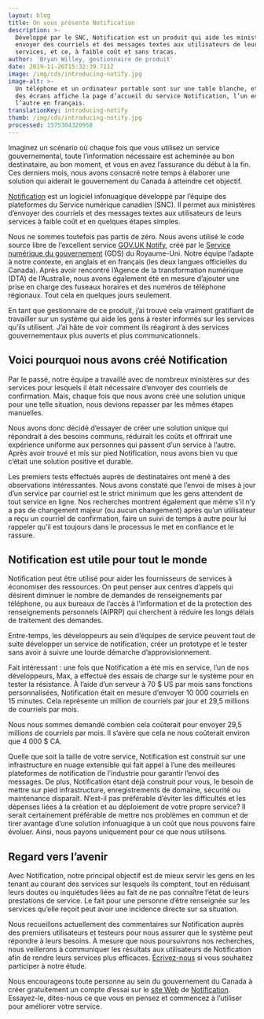 ```yaml
---
layout: blog
title: On vous présente Notification
description: >-
  Développé par le SNC, Notification est un produit qui aide les ministères à
  envoyer des courriels et des messages textes aux utilisateurs de leurs
  services, et ce, à faible coût et sans tracas.
author: 'Bryan Willey, gestionnaire de produit'
date: 2019-11-26T15:32:39.711Z
image: /img/cds/introducing-notify.jpg
image-alt: >-
  Un téléphone et un ordinateur portable sont sur une table blanche, et chacun
  des écrans affiche la page d’accueil du service Notification, l’un en anglais,
  l’autre en français. 
translationKey: introducing-notify
thumb: /img/cds/introducing-notify.jpg
processed: 1575304320958
---
```

Imaginez un scénario où chaque fois que vous utilisez un service gouvernemental, toute l’information nécessaire est acheminée au bon destinataire, au bon moment, et vous en avez l’assurance du début à la fin. Ces derniers mois, nous avons consacré notre temps à élaborer une solution qui aiderait le gouvernement du Canada à atteindre cet objectif.

[Notification](https://notification.alpha.canada.ca/) est un logiciel infonuagique développé par l’équipe des plateformes du Service numérique canadien (SNC). Il permet aux ministères d’envoyer des courriels et des messages textes aux utilisateurs de leurs services à faible coût et en quelques étapes simples.

Nous ne sommes toutefois pas partis de zéro. Nous avons utilisé le code source libre de l’excellent service [GOV.UK Notify](https://www.notifications.service.gov.uk/), créé par le [Service numérique du gouvernement](https://gds.blog.gov.uk) (GDS) du Royaume-Uni. Notre équipe l’adapte à notre contexte, en anglais et en français (les deux langues officielles du Canada). Après avoir rencontré l’Agence de la transformation numérique (DTA) de l’Australie, nous avons également été en mesure d’ajouter une prise en charge des fuseaux horaires et des numéros de téléphone régionaux. Tout cela en quelques jours seulement.

En tant que gestionnaire de ce produit, j’ai trouvé cela vraiment gratifiant de travailler sur un système qui aide les gens à rester informés sur les services qu’ils utilisent. J’ai hâte de voir comment ils réagiront à des services gouvernementaux plus ouverts et plus communicationnels.

## Voici pourquoi nous avons créé Notification

Par le passé, notre équipe a travaillé avec de nombreux ministères sur des services pour lesquels il était nécessaire d’envoyer des courriels de confirmation. Mais, chaque fois que nous avons créé une solution unique pour une telle situation, nous devions repasser par les mêmes étapes manuelles.

Nous avons donc décidé d’essayer de créer une solution unique qui répondrait à des besoins communs, réduirait les coûts et offrirait une expérience uniforme aux personnes qui passent d’un service à l’autre. Après avoir trouvé et mis sur pied Notification, nous avons bien vu que c’était une solution positive et durable.

Les premiers tests effectués auprès de destinataires ont mené à des observations intéressantes. Nous avons constaté que l’envoi de mises à jour d’un service par courriel est le strict minimum que les gens attendent de tout service en ligne. Nos recherches montrent également que même s’il n’y a pas de changement majeur (ou aucun changement) après qu’un utilisateur a reçu un courriel de confirmation, faire un suivi de temps à autre pour lui rappeler qu’il est toujours dans le processus le met en confiance et le rassure.

## Notification est utile pour tout le monde

Notification peut être utilisé pour aider les fournisseurs de services à économiser des ressources. On peut penser aux centres d’appels qui désirent diminuer le nombre de demandes de renseignements par téléphone, ou aux bureaux de l’accès à l’information et de la protection des renseignements personnels (AIPRP) qui cherchent à réduire les longs délais de traitement des demandes.

Entre-temps, les développeurs au sein d’équipes de service peuvent tout de suite développer un service de notification, créer un prototype et le tester sans avoir à suivre une lourde démarche d’approvisionnement.

Fait intéressant : une fois que Notification a été mis en service, l’un de nos développeurs, Max, a effectué des essais de charge sur le système pour en tester la résistance. À l’aide d’un serveur à 70 $ US par mois sans fonctions personnalisées, Notification était en mesure d’envoyer 10 000 courriels en 15 minutes. Cela représente un million de courriels par jour et 29,5 millions de courriels par mois.

Nous nous sommes demandé combien cela coûterait pour envoyer 29,5 millions de courriels par mois. Il s’avère que cela ne nous coûterait environ que 4 000 $ CA.

Quelle que soit la taille de votre service, Notification est construit sur une infrastructure en nuage extensible qui fait appel à l’une des meilleures plateformes de notification de l’industrie pour garantir l’envoi des messages. De plus, Notification étant déjà construit pour vous, le besoin de mettre sur pied infrastructure, enregistrements de domaine, sécurité ou maintenance disparaît. N’est-il pas préférable d’éviter les difficultés et les dépenses liées à la création et au déploiement de votre propre service? Il serait certainement préférable de mettre nos problèmes en commun et de tirer avantage d’une solution infonuagique à un coût que nous pouvons faire évoluer. Ainsi, nous payons uniquement pour ce que nous utilisons.

## Regard vers l’avenir

Avec Notification, notre principal objectif est de mieux servir les gens en les tenant au courant des services sur lesquels ils comptent, tout en réduisant leurs doutes ou inquiétudes liées au fait de ne pas connaître l’état de leurs prestations de service. Le fait pour une personne d’être renseignée sur les services qu’elle reçoit peut avoir une incidence directe sur sa situation.

Nous recueillons actuellement des commentaires sur Notification auprès des premiers utilisateurs et testeurs pour nous assurer que le système peut répondre à leurs besoins. À mesure que nous poursuivrons nos recherches, nous veillerons à communiquer les résultats aux utilisateurs de Notification afin de rendre leurs services plus efficaces. [Écrivez-nous](mailto:antoine.garcia-suarez@tbs-sct.gc.ca) si vous souhaitez participer à notre étude.

Nous encourageons toute personne au sein du gouvernement du Canada à créer gratuitement un compte d’essai sur le [site Web](https://notification.alpha.canada.ca/) de [Notification](https://notification.alpha.canada.ca/). Essayez-le, dites-nous ce que vous en pensez et commencez à l’utiliser pour améliorer votre service.

